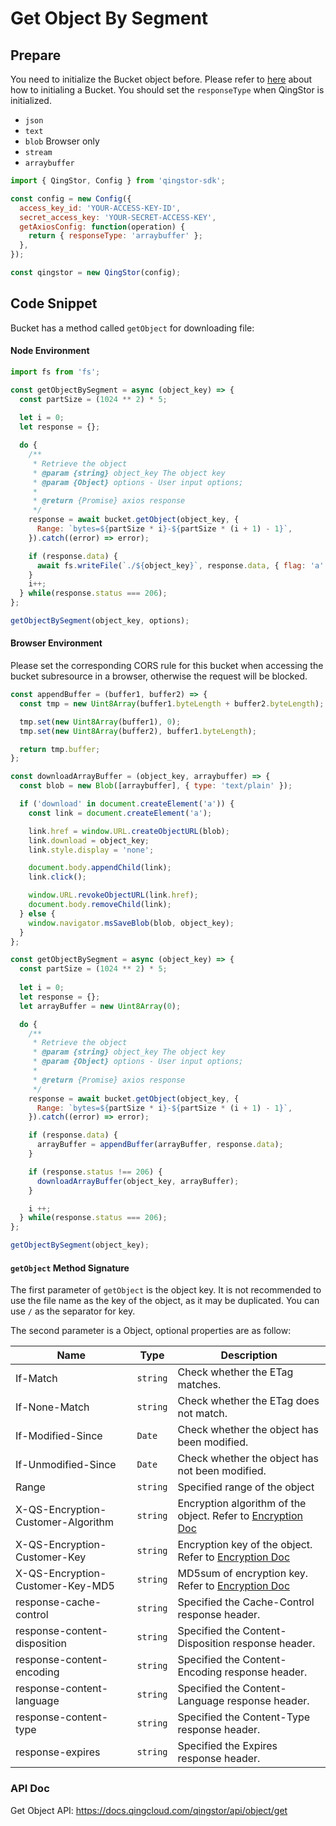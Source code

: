 # Get Object By Segment

## Prepare

You need to initialize the Bucket object before. Please refer to [here](./initialize_config_and_qingstor.md) about how to initialing a Bucket. You should set the `responseType` when QingStor is initialized.

- `json`
- `text`
- `blob` Browser only
- `stream`
- `arraybuffer`

```javascript
import { QingStor, Config } from 'qingstor-sdk';

const config = new Config({
  access_key_id: 'YOUR-ACCESS-KEY-ID',
  secret_access_key: 'YOUR-SECRET-ACCESS-KEY',
  getAxiosConfig: function(operation) {
    return { responseType: 'arraybuffer' };
  },
});

const qingstor = new QingStor(config);
```

## Code Snippet

Bucket has a method called `getObject` for downloading file:

#### Node Environment

```javascript
import fs from 'fs';

const getObjectBySegment = async (object_key) => {
  const partSize = (1024 ** 2) * 5;
  
  let i = 0; 
  let response = {};

  do {
    /**
     * Retrieve the object
     * @param {string} object_key The object key
     * @param {Object} options - User input options;
     *
     * @return {Promise} axios response
     */
    response = await bucket.getObject(object_key, {
      Range: `bytes=${partSize * i}-${partSize * (i + 1) - 1}`,
    }).catch((error) => error);

    if (response.data) {
      await fs.writeFile(`./${object_key}`, response.data, { flag: 'a' }, (e) => e);
    }
    i++;
  } while(response.status === 206);
};

getObjectBySegment(object_key, options);
```

#### Browser Environment

Please set the corresponding CORS rule for this bucket when accessing the bucket subresource in a browser, otherwise the request will be blocked.

```javascript
const appendBuffer = (buffer1, buffer2) => {
  const tmp = new Uint8Array(buffer1.byteLength + buffer2.byteLength);

  tmp.set(new Uint8Array(buffer1), 0);
  tmp.set(new Uint8Array(buffer2), buffer1.byteLength);

  return tmp.buffer;
};

const downloadArrayBuffer = (object_key, arraybuffer) => {
  const blob = new Blob([arraybuffer], { type: 'text/plain' });

  if ('download' in document.createElement('a')) {
    const link = document.createElement('a');

    link.href = window.URL.createObjectURL(blob);
    link.download = object_key;
    link.style.display = 'none';

    document.body.appendChild(link);
    link.click();

    window.URL.revokeObjectURL(link.href);
    document.body.removeChild(link);
  } else {
    window.navigator.msSaveBlob(blob, object_key);
  }
};

const getObjectBySegment = async (object_key) => {
  const partSize = (1024 ** 2) * 5;
  
  let i = 0; 
  let response = {}; 
  let arrayBuffer = new Uint8Array(0); 

  do {
    /**
     * Retrieve the object
     * @param {string} object_key The object key
     * @param {Object} options - User input options;
     *
     * @return {Promise} axios response
     */
    response = await bucket.getObject(object_key, {
      Range: `bytes=${partSize * i}-${partSize * (i + 1) - 1}`,
    }).catch((error) => error);

    if (response.data) {
      arrayBuffer = appendBuffer(arrayBuffer, response.data);
    }

    if (response.status !== 206) {
      downloadArrayBuffer(object_key, arrayBuffer);
    }

    i ++;
  } while(response.status === 206);
};

getObjectBySegment(object_key);
```

#### `getObject` Method Signature

The first parameter of `getObject` is the object key. It is not recommended to use the file name as the key of the object, as it may be duplicated. You can use `/` as the separator for key.

The second parameter is a Object, optional properties are as follow:

| Name     | Type     | Description   |
| ------------------ | -------- | -------------------------------------------------------------------------------------------------------------------------------------------------------------------------------------------------------------------- |
| If-Match | `string` | Check whether the ETag matches. |
| If-None-Match | `string` | Check whether the ETag does not match.  |
| If-Modified-Since | `Date` | Check whether the object has been modified.  |
| If-Unmodified-Since | `Date` | Check whether the object has not been modified. |
| Range | `string` | Specified range of the object |
| X-QS-Encryption-Customer-Algorithm | `string` | Encryption algorithm of the object. Refer to [Encryption Doc](https://docs.qingcloud.com/qingstor/api/common/encryption.html#%E5%8A%A0%E5%AF%86%E8%AF%B7%E6%B1%82%E5%A4%B4)|
| X-QS-Encryption-Customer-Key | `string` | Encryption key of the object. Refer to [Encryption Doc](https://docs.qingcloud.com/qingstor/api/common/encryption.html#%E5%8A%A0%E5%AF%86%E8%AF%B7%E6%B1%82%E5%A4%B4)|
| X-QS-Encryption-Customer-Key-MD5 | `string` | MD5sum of encryption key. Refer to [Encryption Doc](https://docs.qingcloud.com/qingstor/api/common/encryption.html#%E5%8A%A0%E5%AF%86%E8%AF%B7%E6%B1%82%E5%A4%B4)|
| response-cache-control | `string` | Specified the Cache-Control response header. |
| response-content-disposition | `string` | Specified the Content-Disposition response header. |
| response-content-encoding | `string` | Specified the Content-Encoding response header. |
| response-content-language | `string` | Specified the Content-Language response header. |
| response-content-type | `string` | Specified the Content-Type response header. |
| response-expires | `string` | Specified the Expires response header. |

### API Doc

Get Object API: https://docs.qingcloud.com/qingstor/api/object/get
